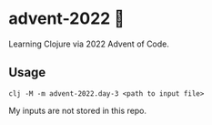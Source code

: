 # advent-2022 🎄

Learning Clojure via 2022 Advent of Code.

## Usage
```
clj -M -m advent-2022.day-3 <path to input file>
```

My inputs are not stored in this repo.
